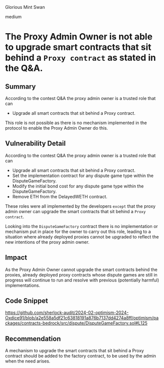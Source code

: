 Glorious Mint Swan

medium

# The Proxy Admin Owner is not able to upgrade smart contracts that sit behind a `Proxy contract` as stated in the Q&A.

## Summary 
According to the contest Q&A the proxy admin owner is a trusted role that can 
* Upgrade all smart contracts that sit behind a Proxy contract.

This role is not possible as there is no mechanism implemented in the protocol to enable the Proxy Admin Owner do this.

## Vulnerability Detail
According to the contest Q&A the proxy admin owner is a trusted role that can 
* Upgrade all smart contracts that sit behind a Proxy contract.
* Set the implementation contract for any dispute game type within the DisputeGameFactory.
* Modify the initial bond cost for any dispute game type within the DisputeGameFactory.
* Remove ETH from the DelayedWETH contract.

These roles were all implemented by the developers `except` that the proxy admin owner can upgrade the smart contracts that sit behind a `Proxy contract`.

Looking into the `DisputeGameFactory` contract there is no implementation or mechanism put in place for the owner to carry out this role, leading to a situation where already deployed proxies cannot be upgraded to reflect the new intentions of the proxy admin owner.

## Impact 
As the  Proxy Admin Owner cannot upgrade the smart contracts behind the proxies, already deployed proxy contracts whose dispute games are still in progress will continue to run and resolve with previous (potentially harmful) implementations.

## Code Snippet
https://github.com/sherlock-audit/2024-02-optimism-2024-Oxdice91/blob/a2e558a5df21c63818191a876b7137dd4274a8ff/optimism/packages/contracts-bedrock/src/dispute/DisputeGameFactory.sol#L125

## Recommendation
A mechanism to upgrade the smart contracts that sit behind a Proxy contract should be added to the factory contract, to be used by the admin when the need arises.



 